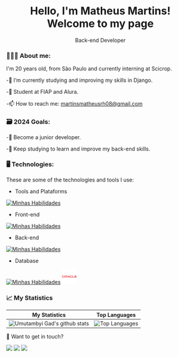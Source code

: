 <h1 align='center'>
  Hello, I'm Matheus Martins!
  <br/>
  Welcome to my page 
</h1>
<p align='center'>
  Back-end Developer
</p>





### 👨🏻‍💻 About me:

I'm 20 years old, from São Paulo and currently interning at Scicrop. 

-🌱 I’m currently studying and improving my skills in Django.

-👯 Student at FIAP and Alura.

-📫 How to reach me: martinsmatheusrh08@gmail.com

### 🗃️ 2024 Goals:

-👔 Become a junior developer.

-🎒 Keep studying to learn and improve my back-end skills.

### 🖥️ Technologies:
These are some of the technologies and tools I use:

- Tools and Plataforms

[![Minhas Habilidades](https://skillicons.dev/icons?i=git,github,androidstudio,azure,idea,eclipse,figma,vscode,postman,docker)](https://skillicons.dev)


- Front-end

[![Minhas Habilidades](https://skillicons.dev/icons?i=html,css,js,react)](https://skillicons.dev)

- Back-end

[![Minhas Habilidades](https://skillicons.dev/icons?i=java,hibernate,js,ts,py,nodejs,express,prisma,spring)](https://skillicons.dev)

- Database

[![Minhas Habilidades](https://skillicons.dev/icons?i=mongodb,mysql,postgres)](https://skillicons.dev)
<a href="https://www.oracle.com/" target="_blank" rel="noreferrer"> <img src="https://raw.githubusercontent.com/devicons/devicon/master/icons/oracle/oracle-original.svg" alt="oracle" width="40" height="40"/></a>

### 📈 My Statistics

| My Statistics                                                                                                                                                            | Top Languages                                                                                                                                                                    |
| ------------------------------------------------------------------------------------------------------------------------------------------------------------------------ | ---------------------------------------------------------------------------------------------------------------------------------------------------------------------------------- |
| ![Umutambyi Gad's github stats](https://github-readme-stats.vercel.app/api?username=MatheusMartinsR&show_icons=true&hide_border=true&count_private=true&theme=jolly) | ![Top Languages](https://github-readme-stats.vercel.app/api/top-langs/?username=MatheusMartinsR&langs_count=10&count_private=true&hide_border=true&theme=jolly&layout=compact) |





💬 Want to get in touch?

<div>
  <a href="https://www.linkedin.com/in/matheus-martins-da-rocha/" target="_blank"><img src="https://img.shields.io/badge/-LinkedIn-%230077B5?style=for-the-badge&logo=linkedin&logoColor=white" target="_blank"></a>
  <a href="https://api.whatsapp.com/send/?phone=%2B5511977171329&text&app_absent=0" target="_blank"><img src="https://img.shields.io/badge/WhatsApp-25D366?style=for-the-badge&logo=whatsapp&logoColor=white" target="_blank"></a>
  <a href = "mailto:martinsmatheusrh08@gmail.com"><img src="https://img.shields.io/badge/-Gmail-%23333?style=for-the-badge&logo=gmail&logoColor=white" target="_blank"></a>
</div>
<br>



 










